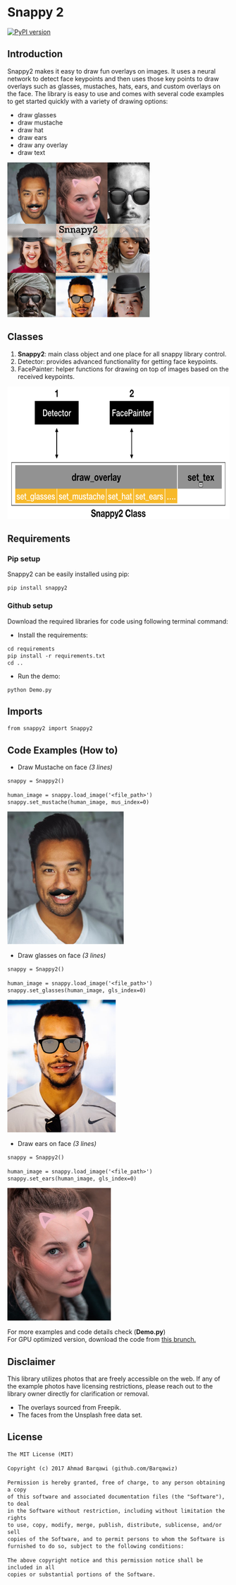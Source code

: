 # Snappy 2
[![PyPI version](https://badge.fury.io/py/snappy2.svg)](https://badge.fury.io/py/snappy2)

## Introduction
Snappy2 makes it easy to draw fun overlays on images. It uses a neural network to detect face keypoints and then uses those key points to draw overlays such as glasses, mustaches, hats, ears, and custom overlays on the face. The library is easy to use and comes with several code examples to get started quickly with a variety of drawing options:<br>
- draw glasses
- draw mustache
- draw hat
- draw ears
- draw any overlay
- draw text

<img height="350px" src="snappy2/resource/example/people_cover.png" alt="[ Cover Image ]"/>

## Classes
1. **Snappy2**: main class object and one place for all snappy library control.
2. Detector: provides advanced functionality for getting face keypoints.
3. FacePainter: helper functions for drawing on top of images based on the received keypoints.

<img height="300px" src="snappy2/resource/example/arch.png" alt="[ Snappy2 Structure ]"/>

## Requirements
### Pip setup
Snappy2 can be easily installed using pip:
```
pip install snappy2
```

### Github setup
Download the required libraries for code using following terminal command:
- Install the requirements:
```
cd requirements
pip install -r requirements.txt
cd ..
```
- Run the demo:
```
python Demo.py
```

## Imports
```
from snappy2 import Snappy2
```

## Code Examples (How to)
- Draw Mustache on face *(3 lines)*
 ```
 snappy = Snappy2()

 human_image = snappy.load_image('<file_path>')
 snappy.set_mustache(human_image, mus_index=0)
 ```
 <img height="300px" src="snappy2/resource/example/tony_mustache.PNG" alt="[ Mustache Image ]"/>

- Draw glasses on face *(3 lines)*
```
snappy = Snappy2()

human_image = snappy.load_image('<file_path>')
snappy.set_glasses(human_image, gls_index=0)
```

<img height="300px" src="snappy2/resource/example/tony_glasses.PNG" alt="[ Glass Image ]"/>

- Draw ears on face *(3 lines)*
```
snappy = Snappy2()

human_image = snappy.load_image('<file_path>')
snappy.set_ears(human_image, gls_index=0)
```
<img height="300px" src="snappy2/resource/example/ears_on_face.PNG" alt="[ Ears Image ]"/>

For more examples and code details check (**Demo.py**)<br>
For GPU optimized version, download the code from [this brunch.](https://github.com/Barqawiz/Snnapy2-Filters/tree/dlib)

## Disclaimer
This library utilizes photos that are freely accessible on the web. If any of the example photos have licensing restrictions, please reach out to the library owner directly for clarification or removal.
- The overlays sourced from Freepik.
- The faces from the Unsplash free data set.

License
-------
    The MIT License (MIT)

    Copyright (c) 2017 Ahmad Barqawi (github.com/Barqawiz)

    Permission is hereby granted, free of charge, to any person obtaining a copy
    of this software and associated documentation files (the "Software"), to deal
    in the Software without restriction, including without limitation the rights
    to use, copy, modify, merge, publish, distribute, sublicense, and/or sell
    copies of the Software, and to permit persons to whom the Software is
    furnished to do so, subject to the following conditions:

    The above copyright notice and this permission notice shall be included in all
    copies or substantial portions of the Software.
